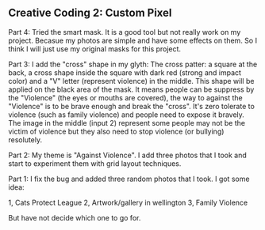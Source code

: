 ## Creative Coding 2: Custom Pixel

Part 4:
Tried the smart mask. It is a good tool but not really work on my project. Becasue my photos are simple and have some effects on them. So I think I will just use my original masks for this project.

Part 3:
I add the "cross" shape in my glyth:
	The cross patter: a square at the back, a cross shape inside the square with dark red (strong and impact color) and a "V" letter (represent violence) in the middle.
This shape will be applied on the black area of the mask. It means people can be suppress by the "Violence" (the eyes or mouths are covered), the way to against the "Violence" is to be brave enough and break the "cross". It's zero tolerate to violence (such as family violence) and people need to expose it bravely. The image in the middle (input 2) represent some people may not be the victim of violence but they also need to stop violence (or bullying) resolutely.

Part 2:
My theme is "Against Violence". I add three photos that I took and start to experiment them with grid layout techniques.

Part 1:
I fix the bug and added three random photos that I took. I got some idea: 

1, Cats Protect League
2, Artwork/gallery in wellington
3, Family Violence

But have not decide which one to go for.

